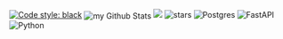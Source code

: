 [![Code style: black](https://img.shields.io/badge/code%20style-black-000000.svg)](https://github.com/psf/black)
<img align="center" src="https://github-readme-stats.vercel.app/api?username=Ramazan2002&include_all_commits=true&count_private=true&show_icons=true&line_height=20&title_color=2B5BBD&icon_color=1124BB&text_color=A1A1A1&bg_color=0,000000,130F40" alt="my Github Stats"/>
<img src="https://github-profile-trophy.vercel.app/?username=Ramazan2002&theme=juicyfresh&no-bg=true" />
<img src="https://img.shields.io/github/stars/Ramazan2002?label=Stars" alt="stars">
![Postgres](https://img.shields.io/badge/postgres-%23316192.svg?style=for-the-badge&logo=postgresql&logoColor=white)
![FastAPI](https://img.shields.io/badge/FastAPI-005571?style=for-the-badge&logo=fastapi)
![Python](https://img.shields.io/badge/python-3670A0?style=for-the-badge&logo=python&logoColor=ffdd54)